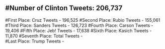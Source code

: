 #Number of Clinton Tweets: 206,737
---
#First Place: Cruz Tweets - 196,525
#Second Place: Rubio Tweets - 155,061
#Third Place: Sanders Tweets - 126,723
#Fourth Place: Carson Tweets - 19,406
#Fifth Place: Jeb! Tweets - 17,638
#Sixth Place: Kasich Tweets - 11,870
#Seventh Place: Total Tweets -  
#Last Place: Trump Tweets - 
